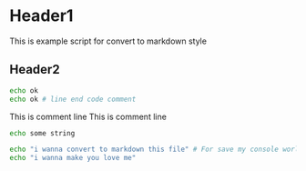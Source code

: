 # Header1

This is example script for
convert to markdown style

## Header2

```sh
echo ok
echo ok # line end code comment
```

This is comment line
This is comment line

```sh
echo some string

echo "i wanna convert to markdown this file" # For save my console world
echo "i wanna make you love me"
```
